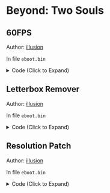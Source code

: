 # Beyond: Two Souls

## 60FPS

Author: [illusion](https://github.com/illusion0001)

In file `eboot.bin`

<details>
<summary>Code (Click to Expand)</summary>

```
B9 01 00 00 00 E8 B2 BA 31 00

B9 00 00 00 00 E8 B2 BA 31 00
```

</details>

## Letterbox Remover

Author: [illusion](https://github.com/illusion0001)

In file `eboot.bin`

<details>
<summary>Code (Click to Expand)</summary>

```
0F B6 F7 39 F1 74 1B

0F B6 F7 39 F1 75 1B
```

</details>

## Resolution Patch

Author: [illusion](https://github.com/illusion0001)

In file `eboot.bin`

<details>
<summary>Code (Click to Expand)</summary>

```
BE 80 07 00 00 BA 38 04 00 00

BE 40 06 00 00 BA 84 03 00 00
```

</details>
